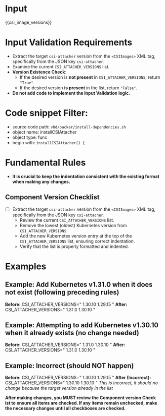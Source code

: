 # Input 
<CSIImages>{{csi_image_versions}}</CSIImages>

# Input Validation Requirements

- Extract the target `csi-attacher` version from the `<CSIImages>` XML tag, specifically from the JSON key `csi-attacher`.
- Examine the current `CSI_ATTACHER_VERSIONS` list.
- **Version Existence Check**:
  - If the desired version is **not present** in `CSI_ATTACHER_VERSIONS`, return `"True"`.
  - If the desired version **is present** in the list, return `"False"`.
- **Do not add code to implement the Input Validation logic.**
  
# Code snippet Filter:
   - source code path: `vhd/packer/install-dependencies.sh`
   - object name: installCSIAttacher
   - object type: func
   - begin with: `installCSIAttacher() {`


# Fundamental Rules

- **It is crucial to keep the indentation consistent with the existing format when making any changes.**

## Component Version Checklist

- [ ] Extract the target `csi-attacher` version from the `<CSIImages>` XML tag, specifically from the JSON key `csi-attacher`.
    - Review the current `CSI_ATTACHER_VERSIONS` list.
    - Remove the lowest (oldest) Kubernetes version from `CSI_ATTACHER_VERSIONS`.
    - Add the new Kubernetes version entry at the top of the `CSI_ATTACHER_VERSIONS` list, ensuring correct indentation.
    - Verify that the list is properly formatted and indented.

# Examples
## **Example: Add Kubernetes v1.31.0 when it does not exist (following preceding rules)**

**Before:**
CSI_ATTACHER_VERSIONS="
1.30.10
1.29.15
"
**After:**
CSI_ATTACHER_VERSIONS="
1.31.0
1.30.10
"

## **Example: Attempting to add Kubernetes v1.30.10 when it already exists (no change needed)**

**Before:**
CSI_ATTACHER_VERSIONS="
1.31.0
1.30.10
"
**After:**
CSI_ATTACHER_VERSIONS="
1.31.0
1.30.10
"

## **Example: Incorrect (should NOT happen)**

**Before:**
CSI_ATTACHER_VERSIONS="
1.30.10
1.29.15
"
**After (Incorrect):**
CSI_ATTACHER_VERSIONS="
1.30.10
1.30.10
"
*This is incorrect, it should no change because the target version already in the list*



**After making changes, you MUST review the **Component version Check ist** to ensure all items are checked. If any items remain unchecked, make the necessary changes until all checkboxes are checked.**

